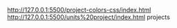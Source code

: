  http://127.0.0.1:5500/project-colors-css/index.html
 http://127.0.0.1:5500/units%20project/index.html
 projects
